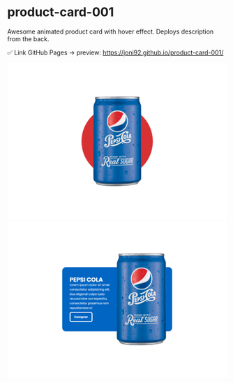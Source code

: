 # product-card-001
Awesome animated product card with hover effect. Deploys description from the back.

✅ Link GitHub Pages -> preview: https://joni92.github.io/product-card-001/

![preview.png](https://github.com/Joni92/product-card-001/blob/main/preview01.png)
![preview.png](https://github.com/Joni92/product-card-001/blob/main/preview02.png)
